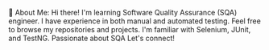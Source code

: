 💫 About Me:
Hi there! I'm learning Software Quality Assurance (SQA) engineer.
I have experience in both manual and automated testing.
Feel free to browse my repositories and projects.
I'm familiar with Selenium, JUnit, and TestNG.
Passionate about SQA
Let's connect!

